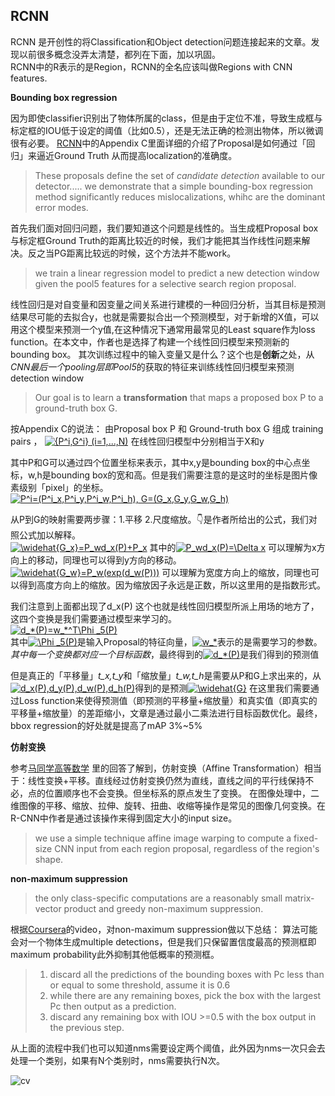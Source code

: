 ## RCNN
RCNN 是开创性的将Classification和Object detection问题连接起来的文章。发现以前很多概念没弄太清楚，都列在下面，加以巩固。  
RCNN中的R表示的是Region，RCNN的全名应该叫做Regions with CNN features. 


**Bounding box regression**  

因为即使classifier识别出了物体所属的class，但是由于定位不准，导致生成框与标定框的IOU低于设定的阈值（比如0.5），还是无法正确的检测出物体，所以微调很有必要。
[RCNN](https://arxiv.org/abs/1311.2524)中的Appendix C里面详细的介绍了Proposal是如何通过「回归」来逼近Ground Truth 从而提高localization的准确度。
> These proposals define the set of *candidate detection* available to our detector..... we demonstrate that a simple bounding-box regression method significantly reduces mislocalizations, whihc are the dominant 
error modes.  

首先我们面对回归问题，我们要知道这个问题是线性的。当生成框Proposal box与标定框Ground Truth的距离比较近的时候，我们才能把其当作线性问题来解决。反之当PG距离比较远的时候，这个方法并不能work。
> we train a linear regression model to predict a new detection window given the pool5 features for a selective search region
proposal.   

线性回归是对自变量和因变量之间关系进行建模的一种回归分析，当其目标是预测结果尽可能的去拟合y，也就是需要拟合出一个预测模型，对于新增的X值，可以用这个模型来预测一个y值,在这种情况下通常用最常见的Least square作为loss function。在本文中，作者也是选择了构建一个线性回归模型来预测新的bounding box。
其次训练过程中的输入变量又是什么？这个也是**创新**之处，从*CNN最后一个pooling层即Pool5*的获取的特征来训练线性回归模型来预测detection window
> Our goal is to learn a **transformation** that maps a proposed box P to a ground-truth box G.

按Appendix C的说法：
 由Proposal box P 和 Ground-truth box G 组成 training pairs ，
 <a href="https://www.codecogs.com/eqnedit.php?latex={P^i,G^i}&space;(i=1,...,N)" target="_blank"><img src="https://latex.codecogs.com/gif.latex?{P^i,G^i}&space;(i=1,...,N)" title="{P^i,G^i} (i=1,...,N)" /></a>   在线性回归模型中分别相当于X和y
 
 其中P和G可以通过四个位置坐标来表示，其中x,y是bounding box的中心点坐标，w,h是bounding box的宽和高。但是我们需要注意的是这时的坐标是图片像素级别「pixel」的坐标。
 <a href="https://www.codecogs.com/eqnedit.php?latex=P^i=(P^i_x,P^i_y,P^i_w,P^i_h),&space;G=(G_x,G_y,G_w,G_h)" target="_blank"><img src="https://latex.codecogs.com/gif.latex?P^i=(P^i_x,P^i_y,P^i_w,P^i_h),&space;G=(G_x,G_y,G_w,G_h)" title="P^i=(P^i_x,P^i_y,P^i_w,P^i_h), G=(G_x,G_y,G_w,G_h)" /></a>
 
 从P到G的映射需要两步骤：1.平移 2.尺度缩放。👇是作者所给出的公式，我们对照公式加以解释。  
 <a href="https://www.codecogs.com/eqnedit.php?latex=\widehat{G_x}=P_wd_x(P)&plus;P_x" target="_blank"><img src="https://latex.codecogs.com/gif.latex?\widehat{G_x}=P_wd_x(P)&plus;P_x" title="\widehat{G_x}=P_wd_x(P)+P_x" /></a>  其中的<a href="https://www.codecogs.com/eqnedit.php?latex=P_wd_x(P)=\Delta&space;x" target="_blank"><img src="https://latex.codecogs.com/gif.latex?P_wd_x(P)=\Delta&space;x" title="P_wd_x(P)=\Delta x" /></a>  可以理解为x方向上的移动，同理也可以得到y方向的移动。 
 <a href="https://www.codecogs.com/eqnedit.php?latex=\widehat{G_w}=P_w(exp(d_w(P)))" target="_blank"><img src="https://latex.codecogs.com/gif.latex?\widehat{G_w}=P_w(exp(d_w(P)))" title="\widehat{G_w}=P_w(exp(d_w(P)))" /></a> 可以理解为宽度方向上的缩放，同理也可以得到高度方向上的缩放。因为缩放因子永远是正数，所以这里用的是指数形式。
 
我们注意到上面都出现了d_x(P) 这个也就是线性回归模型所派上用场的地方了，这四个变换是我们需要通过模型来学习的。  
<a href="https://www.codecogs.com/eqnedit.php?latex=d_*(P)=w_*^T\Phi&space;_5(P)" target="_blank"><img src="https://latex.codecogs.com/gif.latex?d_*(P)=w_*^T\Phi&space;_5(P)" title="d_*(P)=w_*^T\Phi _5(P)" /></a>   
其中<a href="https://www.codecogs.com/eqnedit.php?latex=\Phi&space;_5(P)" target="_blank"><img src="https://latex.codecogs.com/gif.latex?\Phi&space;_5(P)" title="\Phi _5(P)" /></a>是输入Proposal的特征向量，<a href="https://www.codecogs.com/eqnedit.php?latex=w_*" target="_blank"><img src="https://latex.codecogs.com/gif.latex?w_*" title="w_*" /></a>表示的是需要学习的参数。*其中每一个变换都对应一个目标函数*，最终得到的<a href="https://www.codecogs.com/eqnedit.php?latex=d_*(P)" target="_blank"><img src="https://latex.codecogs.com/gif.latex?d_*(P)" title="d_*(P)" /></a>是我们得到的预测值

但是真正的「平移量」*t_x,t_y*和「缩放量」*t_w,t_h*是需要从P和G上求出来的，从<a href="https://www.codecogs.com/eqnedit.php?latex=d_x(P),d_y(P),d_w(P),d_h(P)" target="_blank"><img src="https://latex.codecogs.com/gif.latex?d_x(P),d_y(P),d_w(P),d_h(P)" title="d_x(P),d_y(P),d_w(P),d_h(P)" /></a>得到的是预测<a href="https://www.codecogs.com/eqnedit.php?latex=\widehat{G}" target="_blank"><img src="https://latex.codecogs.com/gif.latex?\widehat{G}" title="\widehat{G}" /></a>
在这里我们需要通过Loss function来使得预测值（即预测的平移量+缩放量）和真实值（即真实的平移量+缩放量）的差距缩小，文章是通过最小二乘法进行目标函数优化。最终，bbox regression的好处就是提高了mAP 3%~5%

**仿射变换**  

参考[马同学高等数学](https://www.matongxue.com/madocs/244.html) 里的回答了解到，仿射变换（Affine Transformation）相当于：线性变换+平移。直线经过仿射变换仍然为直线，直线之间的平行线保持不必，点的位置顺序也不会变换。但坐标系的原点发生了变换。
在图像处理中，二维图像的平移、缩放、拉伸、旋转、扭曲、收缩等操作是常见的图像几何变换。在R-CNN中作者是通过该操作来得到固定大小的input size。
> we use a simple technique affine image warping to compute a fixed-size CNN input from each region proposal, regardless of the region's shape.  

**non-maximum suppression**
> the only class-specific computations are a reasonably small matrix-vector product and greedy non-maximum suppression.  

根据[Coursera](https://zh.coursera.org/lecture/convolutional-neural-networks/non-max-suppression-dvrjH)的video，对non-maximum suppression做以下总结：  算法可能会对一个物体生成multiple detections，但是我们只保留置信度最高的预测框即maximum probability此外抑制其他低概率的预测框。
> 1. discard all the predictions of the bounding boxes with Pc less than or equal to some threshold, assume it is 0.6  
> 2. while there are any remaining boxes, pick the box with the largest Pc then output as a prediction.  
> 3. discard any remaining box with IOU >=0.5 with the box output in the previous step.   

从上面的流程中我们也可以知道nms需要设定两个阈值，此外因为nms一次只会去处理一个类别，如果有N个类别时，nms需要执行N次。


![cv](https://img-blog.csdn.net/20160816132136353)
